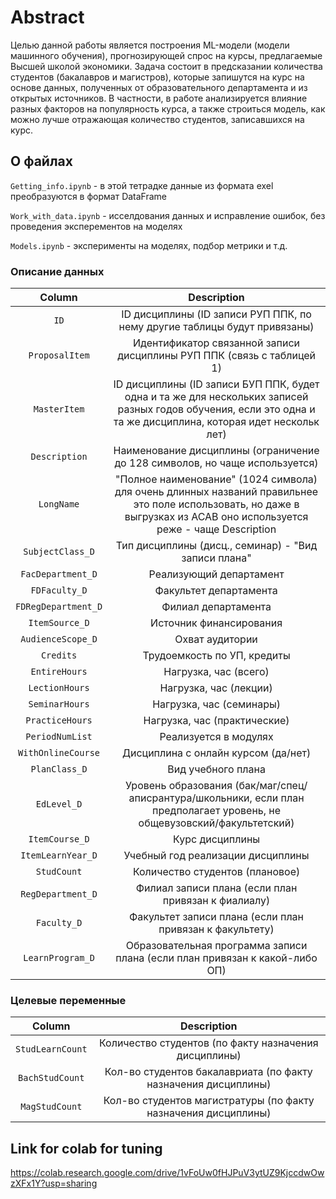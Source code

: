 # Abstract

Целью данной работы является построения ML-модели (модели машинного обучения), прогнозирующей спрос на курсы, предлагаемые Высшей школой экономики. Задача состоит в предсказании количества студентов (бакалавров и магистров), которые запишутся на курс на основе данных, полученных от образовательного департамента и из открытых источников. В частности, в работе анализируется влияние разных факторов на популярность курса, а также строиться модель, как можно лучше отражающая количество студентов, записавшихся на курс.

## О файлах 

```Getting_info.ipynb``` - в этой тетрадке данные из формата exel преобразуются в формат DataFrame

```Work_with_data.ipynb``` - исселдования данных и исправление ошибок, без проведения эксперементов на моделях

```Models.ipynb``` - эксперименты на моделях, подбор метрики и т.д.

### Описание данных

| Column   | Description  |
|:---:|:---:|
| ```ID``` | ID дисциплины (ID записи РУП ППК, по нему другие таблицы будут привязаны)|
| ```ProposalItem``` | Идентификатор связанной записи дисциплины РУП ППК (связь с таблицей 1) |
|```MasterItem``` | ID дисциплины (ID записи БУП ППК, будет одна и та же для нескольких записей разных годов обучения, если это одна и та же дисциплина, которая идет нескольк лет) |
|```Description``` | Наименование дисциплины (ограничение до 128 символов, но чаще используется) |
| ```LongName``` | "Полное наименование" (1024 символа) для очень длинных названий правильнее это поле использовать, но даже в выгрузках из АСАВ оно используется реже - чаще Description |
|```SubjectClass_D``` | Тип дисциплины (дисц., семинар) - "Вид записи плана"|
|```FacDepartment_D``` | Реализующий департамент|
|```FDFaculty_D``` | Факультет департамента|
|```FDRegDepartment_D``` | Филиал департамента  |
|```ItemSource_D``` | Источник финансирования|
|```AudienceScope_D``` | Охват аудитории |
|```Credits``` | Трудоемкость по УП, кредиты |
|```EntireHours``` | Нагрузка, час (всего)|
|```LectionHours``` | Нагрузка, час (лекции)|
|```SeminarHours``` | Нагрузка, час (семинары)|
|```PracticeHours``` | Нагрузка, час (практические)
|```PeriodNumList``` | Реализуется в модулях|
|```WithOnlineCourse``` | Дисциплина с онлайн курсом (да/нет)|
|```PlanClass_D``` | Вид учебного плана|
|```EdLevel_D``` | Уровень образования (бак/маг/спец/аписрантура/школьники, если план предполагает уровень, не общевузовский/факультетский)|
|```ItemCourse_D``` | Курс дисциплины|
|```ItemLearnYear_D``` | Учебный год реализации дисциплины|
|```StudCount``` | Количество студентов (плановое)|
|```RegDepartment_D``` | Филиал записи плана (если план привязан к фиалиалу)|
|```Faculty_D``` | Факультет записи плана (если план привязан к факультету)|
|```LearnProgram_D``` | Образовательная программа записи плана (если план привязан к какой-либо ОП)|
### Целевые переменные

| Column   | Description  |
|:---:|:---:|
|```StudLearnCount``` | Количество студентов (по факту назначения дисциплины)|
|```BachStudCount``` | Кол-во студентов бакалавриата (по факту назначения дисциплины)|
|```MagStudCount``` | Кол-во студентов магистратуры (по факту назначения дисциплины)|

## Link for colab for tuning

https://colab.research.google.com/drive/1vFoUw0fHJPuV3ytUZ9KjccdwOwzXFx1Y?usp=sharing
